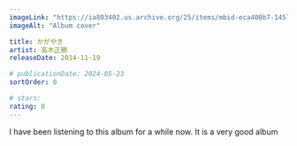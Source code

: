 ```yaml
---
imageLink: "https://ia803402.us.archive.org/25/items/mbid-eca400b7-1457-4534-b0a4-11c60e2abfae/mbid-eca400b7-1457-4534-b0a4-11c60e2abfae-28499914395_thumb500.jpg"
imageAlt: "Album cover"

title: かがやき
artist: 高木正勝
releaseDate: 2014-11-19

# publicationDate: 2024-05-23
sortOrder: 0

# stars:
rating: 0
---
```


I have been listening to this album for a while now. It is a very good album